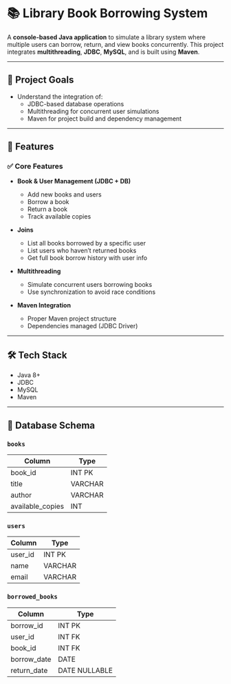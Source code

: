 # 📚 Library Book Borrowing System

A **console-based Java application** to simulate a library system where multiple users can borrow, return, and view books concurrently. This project integrates **multithreading**, **JDBC**, **MySQL**, and is built using **Maven**.

---

## 🚀 Project Goals

- Understand the integration of:
  - JDBC-based database operations
  - Multithreading for concurrent user simulations
  - Maven for project build and dependency management

---

## 🧩 Features

### ✅ Core Features

- **Book & User Management (JDBC + DB)**
  - Add new books and users
  - Borrow a book
  - Return a book
  - Track available copies

- **Joins**
  - List all books borrowed by a specific user
  - List users who haven’t returned books
  - Get full book borrow history with user info

- **Multithreading**
  - Simulate concurrent users borrowing books
  - Use synchronization to avoid race conditions

- **Maven Integration**
  - Proper Maven project structure
  - Dependencies managed (JDBC Driver)

---

## 🛠️ Tech Stack

- Java 8+
- JDBC
- MySQL
- Maven

---

## 🧱 Database Schema

### `books`
| Column         | Type     |
|----------------|----------|
| book_id        | INT PK   |
| title          | VARCHAR  |
| author         | VARCHAR  |
| available_copies | INT    |

### `users`
| Column   | Type     |
|----------|----------|
| user_id  | INT PK   |
| name     | VARCHAR  |
| email    | VARCHAR  |

### `borrowed_books`
| Column       | Type     |
|--------------|----------|
| borrow_id    | INT PK   |
| user_id      | INT FK   |
| book_id      | INT FK   |
| borrow_date  | DATE     |
| return_date  | DATE NULLABLE |
